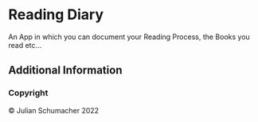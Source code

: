 # Reading Diary

An App in which you can document your Reading Process, the Books you read etc...

## Additional Information

### Copyright

© Julian Schumacher 2022